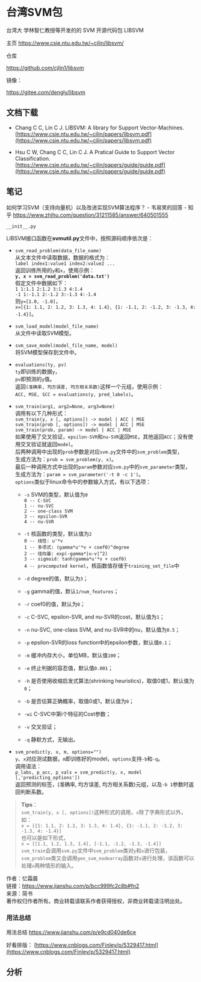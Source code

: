 # 台湾SVM包

台湾大 学林智仁教授等开发的的 SVM 开源代码包 LIBSVM


主页
https://www.csie.ntu.edu.tw/~cjlin/libsvm/




仓库 

https://github.com/cjlin1/libsvm


镜像：




https://gitee.com/dengly/libsvm



## 文档下载

-   Chang C C, Lin C J. LIBSVM: A library for Support Vector-Machines. [https://www.csie.ntu.edu.tw/~cjlin/papers/libsvm.pdf](https://www.csie.ntu.edu.tw/~cjlin/papers/libsvm.pdf)




    
-   Hsu C W, Chang C C, Lin C J. A Pratical Guide to Support Vector Classification. [https://www.csie.ntu.edu.tw/~cjlin/papers/guide/guide.pdf](https://www.csie.ntu.edu.tw/~cjlin/papers/guide/guide.pdf)

















## 笔记





如何学习SVM（支持向量机）以及改进实现SVM算法程序？ - 韦易笑的回答 - 知乎 https://www.zhihu.com/question/31211585/answer/640501555








```__init__.py```



LIBSVM接口函数在**svmutil.py**文件中，按照源码顺序依次是：

-   `svm_read_problem(data_file_name)`  
    从文本文件中读取数据，数据的格式为：  
    `label index1:value1 index2:value2 ...`  
    返回训练所用的`y`和`x`，使用示例：  
    **`y, x = svm_read_problem('data.txt')`**  
    假定文件中数据如下：  
    `1 1:1.1 2:1.2 3:1.3 4:1.4`  
    `-1 1:-1.1 2:-1.2 3:-1.3 4:-1.4`  
    则`y=[1.0, -1.0]`，  
    `x=[{1: 1.1, 2: 1.2, 3: 1.3, 4: 1.4}, {1: -1.1, 2: -1.2, 3: -1.3, 4: -1.4}]`。
    
-   `svm_load_model(model_file_name)`  
    从文件中读取SVM模型。
    
-   `svm_save_model(model_file_name, model)`  
    将SVM模型保存到文件中。
    
-   `evaluations(ty, pv)`  
    `ty`即训练的数据`y`，  
    `pv`即预测的`y`值。  
    返回`(准确率, 均方误差, 均方相关系数)`这样一个元组，使用示例：  
    `ACC, MSE, SCC = evaluations(y, pred_labels)`。
    
-   `svm_train(arg1, arg2=None, arg3=None)`  
    调用有以下几种形式：  
    `svm_train(y, x [, options]) -> model | ACC | MSE`  
    `svm_train(prob [, options]) -> model | ACC | MSE`  
    `svm_train(prob, param) -> model | ACC | MSE`  
    如果使用了交叉验证，`epsilon-SVR`和`nu-SVR`返回`MSE`，其他返回`ACC`；没有使用交叉验证就返回`model`。  
    后两种调用中出现的`prob`参数是对应`svm.py`文件中的`svm_problem`类型，  
    生成方法为：`prob = svm_problem(y, x)`。  
    最后一种调用方式中出现的`param`参数对应`svm.py`中的`svm_parameter`类型，  
    生成方法为：`param = svm_parameter('-t 0 -c 1')`。  
    `options`类似于linux命令中的参数输入方式，有以下选项：
    
    -   `-s` SVM的类型，默认值为`0`  
        `0 -- C-SVC`  
        `1 -- nu-SVC`  
        `2 -- one-class SVM`  
        `3 -- epsilon-SVR`  
        `4 -- nu-SVR`
        
    -   `-t` 核函数的类型，默认值为`2`  
        `0 -- 线性: u'*v`  
        `1 -- 多项式: (gamma*u'*v + coef0)^degree`  
        `2 -- 径向基: exp(-gamma*|u-v|^2)`  
        `3 -- sigmoid: tanh(gamma*u'*v + coef0)`  
        `4 -- precomputed kernel`，核函数值存储于`training_set_file`中
        
    -   `-d` degree的值，默认为`3`；
        
    -   `-g` gamma的值，默认`1/num_features`；
        
    -   `-r` coef0的值，默认为`0`；
        
    -   `-c` C-SVC, epsilon-SVR, and nu-SVR的cost，默认值为`1`；
        
    -   `-n` nu-SVC, one-class SVM, and nu-SVR中的nu，默认值为`0.5`；
        
    -   `-p` epsilon-SVR的loss function中的epsilon参数，默认值`0.1`；
        
    -   `-m` 缓冲内存大小，单位MB，默认值`100`；
        
    -   `-e` 终止判据的容忍值，默认值`0.001`；
        
    -   `-h` 是否使用收缩启发式算法(shrinking heuristics)，取值0或1，默认值为`0`；
        
    -   `-b` 是否估算正确概率，取值0或1，默认值为`0`；
        
    -   `-wi` C-SVC中第i个特征的Cost参数；
        
    -   `-v` 交叉验证；
        
    -   `-q` 静默方式，无输出。
        
-   `svm_predict(y, x, m, options="")`  
    `y`、`x`对应测试数据，`m`即训练好的model，`options`支持`-b`和`-q`。  
    调用语法：  
    `p_labs, p_acc, p_vals = svm_predict(y, x, model [,'predicting_options'])`  
    返回预测的标签，(准确率, 均方误差, 均方相关系数)元组，以及`-b 1`参数时返回判断系数。
    

> **Tips**：  
> `svm_train(y, x [, options])`这种形式的调用，`x`除了字典形式以外，如：  
> `x = [{1: 1.1, 2: 1.2, 3: 1.3, 4: 1.4}, {1: -1.1, 2: -1.2, 3: -1.3, 4: -1.4}]`  
> 也可以是如下形式，  
> `x = [[1.1, 1.2, 1.3, 1.4], [-1.1, -1.2, -1.3, -1.4]]`  
> `svm_train`会调用`svm.py`文件中`svm_problem`类对`y`和`x`进行包装，`svm_problem`类又会调用`gen_svm_nodearray`函数对`x`进行处理，该函数可以处理`x`两种情形的输入。

  
  
作者：忆霜晨  
链接：https://www.jianshu.com/p/bcc999fc2c8b#fn2  
来源：简书  
著作权归作者所有。商业转载请联系作者获得授权，非商业转载请注明出处。

### 用法总结

用法总结 https://www.jianshu.com/p/e9cd040de6ce



好看排版： [https://www.cnblogs.com/Finley/p/5329417.html](https://www.cnblogs.com/Finley/p/5329417.html)













## 分析























































